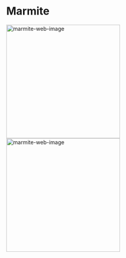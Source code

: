 # Marmite 

<img src="https://github.com/user-attachments/assets/05011708-8429-435c-b348-935f63eeccec" alt="marmite-web-image" width="300" />
<img src="https://github.com/user-attachments/assets/37296703-45a7-4838-83eb-9596bee3e54d" alt="marmite-web-image" width="300" />




